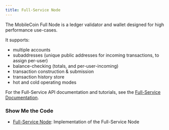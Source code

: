 ```yaml
---
title: Full-Service Node
---
```


The MobileCoin Full Node is a ledger validator and wallet designed for high performance use-cases.

It supports:

* multiple accounts
* subaddresses (unique public addresses for incoming transactions, to assign per-user)
* balance-checking (totals, and per-user-incoming)
* transaction construction & submission
* transaction history store
* hot and cold operating modes

For the Full-Service API documentation and tutorials, see the [Full-Service Documentation](https://mobilecoin.gitbook.io/full-service-api/).

### Show Me the Code

* [Full-Service Node](https://github.com/mobilecoinofficial/full-service): Implementation of the Full-Service Node
